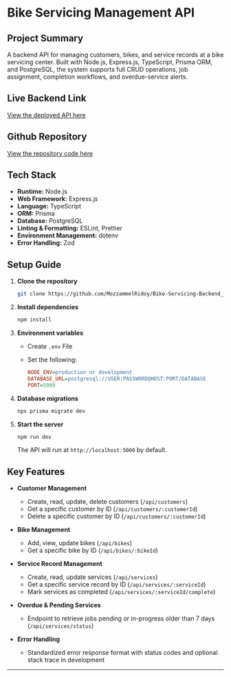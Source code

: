 # Bike Servicing Management API

## Project Summary

A backend API for managing customers, bikes, and service records at a bike servicing center. Built with Node.js, Express.js, TypeScript, Prisma ORM, and PostgreSQL, the system supports full CRUD operations, job assignment, completion workflows, and overdue-service alerts.

## Live Backend Link

[View the deployed API here](https://bike-servicing-backend-with-node-express-ts-prisma-qbxtcwaex.vercel.app)

## Github Repository

[View the repository code here](https://github.com/MozzammelRidoy/Bike-Servicing-Backend_With_Node_Express_TS_Prisma_Postgres)

## Tech Stack

* **Runtime:** Node.js
* **Web Framework:** Express.js
* **Language:** TypeScript
* **ORM:** Prisma
* **Database:** PostgreSQL
* **Linting & Formatting:** ESLint, Prettier
* **Environment Management:** dotenv
* **Error Handling:** Zod

## Setup Guide

1. **Clone the repository**

   ```bash
   git clone https://github.com/MozzammelRidoy/Bike-Servicing-Backend_With_Node_Express_TS_Prisma_Postgres
   ```
2. **Install dependencies**

   ```bash
   npm install
   ```
3. **Environment variables**

   * Create `.env` File
   * Set the following:

     ```ini
     NODE_ENV=production or development
     DATABASE_URL=postgresql://USER:PASSWORD@HOST:PORT/DATABASE
     PORT=5000
     ```
4. **Database migrations**

   ```bash
   npx prisma migrate dev 
   ```
5. **Start the server**

   ```bash
   npm run dev
   ```

   The API will run at `http://localhost:5000` by default.

## Key Features

* **Customer Management**

  * Create, read, update, delete customers (`/api/customers`)
  * Get a specific customer by ID (`/api/customers/:customerId`)
  * Delete a specific customer by ID (`/api/customers/:customerId`)	
	
* **Bike Management**

  * Add, view, update bikes (`/api/bikes`)
  * Get a specific bike by ID (`/api/bikes/:bikeId`)

* **Service Record Management**

  * Create, read, update services (`/api/services`)
  * Get a specific service record by ID (`/api/services/:serviceId`)
  * Mark services as completed (`/api/services/:serviceId/complete`)

* **Overdue & Pending Services**

  * Endpoint to retrieve jobs pending or in-progress older than 7 days (`/api/services/status`)

* **Error Handling**

  * Standardized error response format with status codes and optional stack trace in development

---
